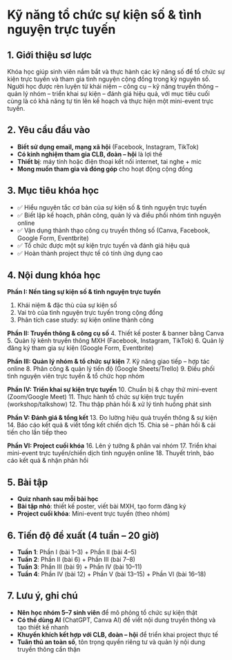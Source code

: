 # Kỹ năng tổ chức sự kiện số & tình nguyện trực tuyến

## 1. Giới thiệu sơ lược

Khóa học giúp sinh viên nắm bắt và thực hành các kỹ năng số để tổ chức sự kiện trực tuyến và tham gia tình nguyện cộng đồng trong kỷ nguyên số. Người học được rèn luyện từ khái niệm – công cụ – kỹ năng truyền thông – quản lý nhóm – triển khai sự kiện – đánh giá hiệu quả, với mục tiêu cuối cùng là có khả năng tự tin lên kế hoạch và thực hiện một mini-event trực tuyến.

## 2. Yêu cầu đầu vào

- **Biết sử dụng email, mạng xã hội** (Facebook, Instagram, TikTok)
- **Có kinh nghiệm tham gia CLB, đoàn – hội** là lợi thế
- **Thiết bị**: máy tính hoặc điện thoại kết nối internet, tai nghe + mic
- **Mong muốn tham gia và đóng góp** cho hoạt động cộng đồng

## 3. Mục tiêu khóa học

- ✅ Hiểu nguyên tắc cơ bản của sự kiện số & tình nguyện trực tuyến
- ✅ Biết lập kế hoạch, phân công, quản lý và điều phối nhóm tình nguyện online
- ✅ Vận dụng thành thạo công cụ truyền thông số (Canva, Facebook, Google Form, Eventbrite)
- ✅ Tổ chức được một sự kiện trực tuyến và đánh giá hiệu quả
- ✅ Hoàn thành project thực tế có tính ứng dụng cao

## 4. Nội dung khóa học

**Phần I: Nền tảng sự kiện số & tình nguyện trực tuyến**
1. Khái niệm & đặc thù của sự kiện số
2. Vai trò của tình nguyện trực tuyến trong cộng đồng
3. Phân tích case study: sự kiện online thành công

**Phần II: Truyền thông & công cụ số**
4. Thiết kế poster & banner bằng Canva
5. Quản lý kênh truyền thông MXH (Facebook, Instagram, TikTok)
6. Quản lý đăng ký tham gia sự kiện (Google Form, Eventbrite)

**Phần III: Quản lý nhóm & tổ chức sự kiện**
7. Kỹ năng giao tiếp – hợp tác online
8. Phân công & quản lý tiến độ (Google Sheets/Trello)
9. Điều phối tình nguyện viên trực tuyến & tổ chức họp nhóm

**Phần IV: Triển khai sự kiện trực tuyến**
10. Chuẩn bị & chạy thử mini-event (Zoom/Google Meet)
11. Thực hành tổ chức sự kiện trực tuyến (workshop/talkshow)
12. Thu thập phản hồi & xử lý tình huống phát sinh

**Phần V: Đánh giá & tổng kết**
13. Đo lường hiệu quả truyền thông & sự kiện
14. Báo cáo kết quả & viết tổng kết chiến dịch
15. Chia sẻ – phản hồi & cải tiến cho lần tiếp theo

**Phần VI: Project cuối khóa**
16. Lên ý tưởng & phân vai nhóm
17. Triển khai mini-event trực tuyến/chiến dịch tình nguyện online
18. Thuyết trình, báo cáo kết quả & nhận phản hồi

## 5. Bài tập

- **Quiz nhanh sau mỗi bài học**
- **Bài tập nhỏ**: thiết kế poster, viết bài MXH, tạo form đăng ký
- **Project cuối khóa**: Mini-event trực tuyến (theo nhóm)

## 6. Tiến độ đề xuất (4 tuần – 20 giờ)

- **Tuần 1**: Phần I (bài 1–3) + Phần II (bài 4–5)
- **Tuần 2**: Phần II (bài 6) + Phần III (bài 7–8)
- **Tuần 3**: Phần III (bài 9) + Phần IV (bài 10–11)
- **Tuần 4**: Phần IV (bài 12) + Phần V (bài 13–15) + Phần VI (bài 16–18)

## 7. Lưu ý, ghi chú

- **Nên học nhóm 5–7 sinh viên** để mô phỏng tổ chức sự kiện thật
- **Có thể dùng AI** (ChatGPT, Canva AI) để viết nội dung truyền thông và tạo thiết kế nhanh
- **Khuyến khích kết hợp với CLB, đoàn – hội** để triển khai project thực tế
- **Tuân thủ an toàn số**, tôn trọng quyền riêng tư và quản lý nội dung truyền thông cẩn thận
